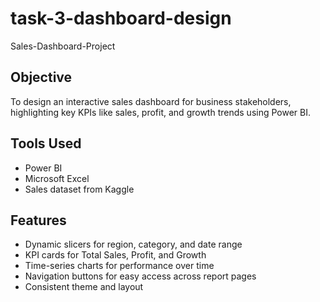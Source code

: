 # task-3-dashboard-design
Sales-Dashboard-Project
## Objective
To design an interactive sales dashboard for business stakeholders, highlighting key KPIs like sales, profit, and growth trends using Power BI.

## Tools Used
- Power BI
- Microsoft Excel
- Sales dataset from Kaggle

## Features
- Dynamic slicers for region, category, and date range
- KPI cards for Total Sales, Profit, and Growth
- Time-series charts for performance over time
- Navigation buttons for easy access across report pages
- Consistent theme and layout


